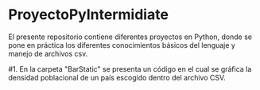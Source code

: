 # ProyectoPyIntermidiate

El presente repositorio contiene diferentes proyectos en Python, donde se pone en práctica los diferentes conocimientos básicos del lenguaje y manejo de archivos csv.

#1. En la carpeta "BarStatic" se presenta un código en el cual se gráfica la densidad poblacional de un país escogido dentro del archivo CSV.
